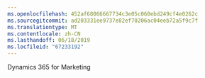 ```yaml
---
ms.openlocfilehash: 452af68066667734c3e05c060ebd249cf4e0262c
ms.sourcegitcommit: ad203331ee9737e82ef70206ac04eeb72a5f9c7f
ms.translationtype: MT
ms.contentlocale: zh-CN
ms.lasthandoff: 06/18/2019
ms.locfileid: "67233192"
---
```

Dynamics 365 for Marketing
